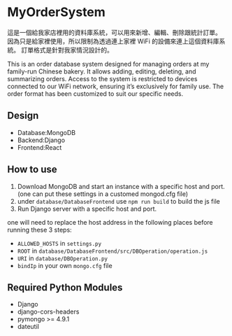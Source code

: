 # MyOrderSystem

這是一個給我家店裡用的資料庫系統，可以用來新增、編輯、刪除跟統計訂單。
因為只是給家裡使用，所以限制為透過連上家裡 WiFi 的設備來連上這個資料庫系統。
訂單格式是針對我家情況設計的。

This is an order database system designed for managing orders at my family-run Chinese bakery. It allows adding, editing, deleting, and summarizing orders.
Access to the system is restricted to devices connected to our WiFi network, ensuring it’s exclusively for family use.
The order format has been customized to suit our specific needs.

## Design

- Database:MongoDB
- Backend:Django
- Frontend:React

## How to use

1. Download MongoDB and start an instance with a specific host and port. (one can put these settings in a customed mongod.cfg file)
2. under `database/DatabaseFrontend` use `npm run build` to build the js file
3. Run Django server with a specific host and port.

one will need to replace the host address in the following places before running these 3 steps:

- `ALLOWED_HOSTS` in `settings.py`
- `ROOT` in `database/DatabaseFrontend/src/DBOperation/operation.js`
- `URI` in `database/DBOperation.py`
- `bindIp` in your own `mongo.cfg` file

## Required Python Modules

- Django
- django-cors-headers
- pymongo >= 4.9.1
- dateutil
